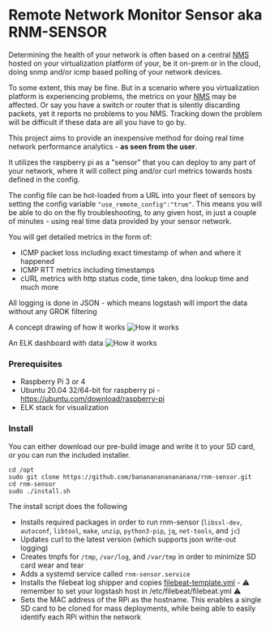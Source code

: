 # Remote Network Monitor Sensor aka RNM-SENSOR
Determining the health of your network is often based on a central [NMS](https://github.com/librenms/librenms/blob/master/README.md) hosted on your virtualization platform of your, be it on-prem or in the cloud, doing snmp and/or icmp based polling of your network devices.

To some extent, this may be fine. But in a scenario where you virtualization platform is experiencing problems, the metrics on your [NMS](https://github.com/librenms/librenms/blob/master/README.md) may be affected. Or say you have a switch or router that is silently discarding packets, yet it reports no problems to you NMS. Tracking down the problem will be difficult if these data are all you have to go by.

This project aims to provide an inexpensive method for doing real time network performance analytics - **as seen from the user**.

It utilizes the raspberry pi as a "sensor" that you can deploy to any part of your network, where it will collect ping and/or curl metrics towards hosts defined in the config.

The config file can be hot-loaded from a URL into your fleet of sensors by setting the config variable `"use_remote_config":"true"`.
This means you will be able to do on the fly troubleshooting, to any given host, in just a couple of minutes - using real time data provided by your sensor network.

You will get detailed metrics in the form of:
* ICMP packet loss including exact timestamp of when and where it happened
* ICMP RTT metrics including timestamps
* cURL metrics with http status code, time taken, dns lookup time and much more

All logging is done in JSON - which means logstash will import the data without any GROK filtering

A concept drawing of how it works
![How it works](https://i.imgur.com/xsnVYuV.png)

An ELK dashboard with data
![How it works](https://i.imgur.com/mgof7Hm.png)

### Prerequisites
* Raspberry Pi 3 or 4
* Ubuntu 20.04 32/64-bit for raspberry pi - https://ubuntu.com/download/raspberry-pi
* ELK stack for visualization

### Install
You can either download our pre-build image and write it to your SD card, or you can run the included installer.

```
cd /opt
sudo git clone https://github.com/banananananananana/rnm-sensor.git
cd rnm-sensor
sudo ./install.sh
```

The install script does the following
* Installs required packages in order to run rnm-sensor (`libssl-dev`, `autoconf`, `libtool`, `make`, `unzip`, `python3-pip`, `jq`, `net-tools`, and `jc`)
* Updates curl to the latest version (which supports json write-out logging)
* Creates tmpfs for `/tmp`, `/var/log`, and `/var/tmp` in order to minimize SD card wear and tear
* Adds a systemd service called `rnm-sensor.service`
* Installs the filebeat log shipper and copies [filebeat-template.yml](https://github.com/banananananananana/rnm-sensor/blob/master/filebeat/filebeat-template.yml) - :warning: remember to set your logstash host in /etc/filebeat/filebeat.yml :warning:
* Sets the MAC address of the RPi as the hostname. This enables a single SD card to be cloned for mass deployments, while being able to easily identify each RPi within the network
